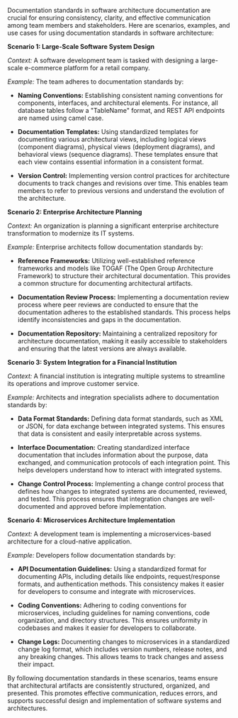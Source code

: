   
Documentation standards in software architecture documentation are crucial for ensuring consistency, clarity, and effective communication among team members and stakeholders. Here are scenarios, examples, and use cases for using documentation standards in software architecture:

**Scenario 1: Large-Scale Software System Design**

_Context:_ A software development team is tasked with designing a large-scale e-commerce platform for a retail company.

_Example:_ The team adheres to documentation standards by:

- **Naming Conventions:** Establishing consistent naming conventions for components, interfaces, and architectural elements. For instance, all database tables follow a "TableName" format, and REST API endpoints are named using camel case.
    
- **Documentation Templates:** Using standardized templates for documenting various architectural views, including logical views (component diagrams), physical views (deployment diagrams), and behavioral views (sequence diagrams). These templates ensure that each view contains essential information in a consistent format.
    
- **Version Control:** Implementing version control practices for architecture documents to track changes and revisions over time. This enables team members to refer to previous versions and understand the evolution of the architecture.
    

**Scenario 2: Enterprise Architecture Planning**

_Context:_ An organization is planning a significant enterprise architecture transformation to modernize its IT systems.

_Example:_ Enterprise architects follow documentation standards by:

- **Reference Frameworks:** Utilizing well-established reference frameworks and models like TOGAF (The Open Group Architecture Framework) to structure their architectural documentation. This provides a common structure for documenting architectural artifacts.
    
- **Documentation Review Process:** Implementing a documentation review process where peer reviews are conducted to ensure that the documentation adheres to the established standards. This process helps identify inconsistencies and gaps in the documentation.
    
- **Documentation Repository:** Maintaining a centralized repository for architecture documentation, making it easily accessible to stakeholders and ensuring that the latest versions are always available.
    

**Scenario 3: System Integration for a Financial Institution**

_Context:_ A financial institution is integrating multiple systems to streamline its operations and improve customer service.

_Example:_ Architects and integration specialists adhere to documentation standards by:

- **Data Format Standards:** Defining data format standards, such as XML or JSON, for data exchange between integrated systems. This ensures that data is consistent and easily interpretable across systems.
    
- **Interface Documentation:** Creating standardized interface documentation that includes information about the purpose, data exchanged, and communication protocols of each integration point. This helps developers understand how to interact with integrated systems.
    
- **Change Control Process:** Implementing a change control process that defines how changes to integrated systems are documented, reviewed, and tested. This process ensures that integration changes are well-documented and approved before implementation.
    

**Scenario 4: Microservices Architecture Implementation**

_Context:_ A development team is implementing a microservices-based architecture for a cloud-native application.

_Example:_ Developers follow documentation standards by:

- **API Documentation Guidelines:** Using a standardized format for documenting APIs, including details like endpoints, request/response formats, and authentication methods. This consistency makes it easier for developers to consume and integrate with microservices.
    
- **Coding Conventions:** Adhering to coding conventions for microservices, including guidelines for naming conventions, code organization, and directory structures. This ensures uniformity in codebases and makes it easier for developers to collaborate.
    
- **Change Logs:** Documenting changes to microservices in a standardized change log format, which includes version numbers, release notes, and any breaking changes. This allows teams to track changes and assess their impact.
    

By following documentation standards in these scenarios, teams ensure that architectural artifacts are consistently structured, organized, and presented. This promotes effective communication, reduces errors, and supports successful design and implementation of software systems and architectures.